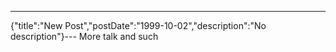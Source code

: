 ---
{"title":"New Post","postDate":"1999-10-02","description":"No description"}---
More talk and such